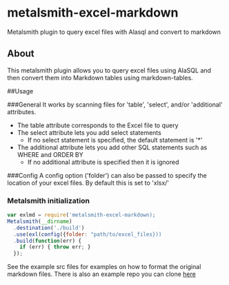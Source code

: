 # metalsmith-excel-markdown
Metalsmith plugin to query excel files with Alasql and convert to markdown

## About
This metalsmith plugin allows you to query excel files using AlaSQL and then convert them into Markdown tables using markdown-tables.

##Usage

###General
It works by scanning files for 'table', 'select', and/or 'additional' attributes. 

* The table attribute corresponds to the Excel file to query
* The select attribute lets you add select statements
  * If no select statement is specified, the default statement is '*'
* The additional attribute lets you add other SQL statements such as WHERE and ORDER BY
  * If no additional attribute is specified then it is ignored

###Config
A config option ('folder') can also be passed to specify the location of your excel files. By default this is set to 'xlsx/'

### Metalsmith initialization

```javascript
var exlmd = require('metalsmith-excel-markdown);
Metalsmith(__dirname)
  .destination('./build')
  .use(exl(config({folder: "path/to/excel_files}))
  .build(function(err) {
    if (err) { throw err; }
  });
```

See the example src files for examples on how to format the original markdown files. There is also an example repo you can clone [here](https://github.com/patm2013/metalsmith-excelTables)
